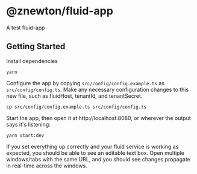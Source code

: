 # @znewton/fluid-app

A test fluid-app

## Getting Started

Install dependencies

```shell
yarn
```

Configure the app by copying `src/config/config.example.ts` as `src/config/config.ts`. Make any necessary configuration changes to this new file, such as fluidHost, tenantId, and tenantSecret.

```shell
cp src/config/config.example.ts src/config/config.ts
```

Start the app, then open it at http://localhost:8080, or wherever the output says it's listening:

```shell
yarn start:dev
```

If you set everything up correctly and your fluid service is working as expected, you should be able to see an editable text box.
Open multiple windows/tabs with the same URL, and you should see changes propagate in real-time across the windows.
